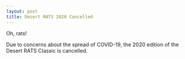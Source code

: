 ```yaml
---
layout: post
title: Desert RATS 2020 Cancelled
---
```


<p class="lead">Oh, rats!</p>

Due to concerns about the spread of COVID-19, the 2020 edition of the Desert RATS Classic is cancelled.